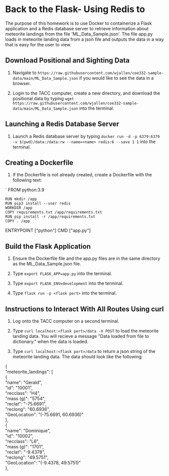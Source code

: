 Back to the Flask- Using Redis to 
=================================
The purpose of this homework is to use Docker to containerize a Flask application and a Redis database server to retrieve information about meteorite landings from the file 'ML_Data_Sample.json'. The file app.py loads in meteorite landing data from a json file and outputs the data in a way that is easy for the user to view.

Download Positional and Sighting Data
-------------------------------------
1. Navigate to `https://raw.githubusercontent.com/wjallen/coe332-sample-data/main/ML_Data_Sample.json` if you would like to see the data in a browser.

2. Login to the TACC computer, create a new directory, and download the positional data by typing `wget https://raw.githubusercontent.com/wjallen/coe332-sample-data/main/ML_Data_Sample.json` into the terminal.

Launching a Redis Database Server
---------------------------------
1. Launch a Redis database server by typing `docker run -d -p 6379:6379 -v $(pwd)/data:/data:rw --name=<name> redis:6 --save 1 1` into the terminal.

Creating a Dockerfile
---------------------
1. If the Dockerfile is not already created, create a Dockerfile with the following text:

`	FROM python:3.9  

	RUN mkdir /app  
	RUN pip3 install --user redis  
	WORKDIR /app  
	COPY requirements.txt /app/requirements.txt  
	RUN pip install -r /app/requirements.txt  
	COPY . /app  `

ENTRYPOINT ["python"]
CMD ["app.py"]

Build the Flask Application
---------------------------
1. Ensure the Dockerfile file and the app.py files are in the same directory as the ML_Data_Sample.json file.

2. Type `export FLASK_APP=app.py` into the terminal.

3. Type `export FLASK_ENV=development` into the terminal.

4. Type `flask run -p <flask port>` into the terminal.

Instructions to Interact With All Routes Using curl
---------------------------------------------------
1. Log onto the TACC computer on a second terminal.

2. Type `curl localhost:<flask port>/data -X POST` to load the meteorite landing data. You will recieve a message "Data loaded from file to dictionary." when the data is loaded.

3. Type `curl localhost:<flask port>/data` to return a json string of the meteorite landing data. The data should look like the following:

{  
  "meteorite_landings": [  
    {  
      "name": "Gerald",  
      "id": "10001",  
      "recclass": "H4",  
      "mass (g)": "5754",  
      "reclat": "-75.6691",  
      "reclong": "60.6936",  
      "GeoLocation": "(-75.6691, 60.6936)"  
    },  
    {  
      "name": "Dominique",  
      "id": "10002",  
      "recclass": "L6",  
      "mass (g)": "1701",  
      "reclat": "-9.4378",  
      "reclong": "49.5751",  
      "GeoLocation": "(-9.4378, 49.5751)"  
    },  



